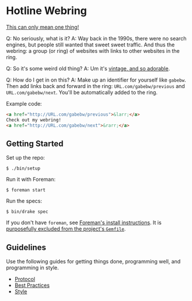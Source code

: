# Hotline Webring

[This can only mean one thing!][video]

[video]: https://www.youtube.com/watch?v=uxpDa-c-4Mc

Q: No seriously, what is it?
A: Way back in the 1990s, there were no search engines, but people still wanted
   that sweet sweet traffic. And thus the webring: a group (or ring) of websites
   with links to other websites in the ring.

Q: So it's some weird old thing?
A: Um it's [vintage, and so adorable](https://www.youtube.com/watch?v=kfLSjobM9bg).

Q: How do I get in on this?
A: Make up an identifier for yourself like `gabebw`. Then add links back and
   forward in the ring: `URL.com/gabebw/previous` and `URL.com/gabebw/next`.
   You'll be automatically added to the ring.

Example code:

```html
<a href="http://URL.com/gabebw/previous">&larr;</a>
Check out my webring!
<a href="http://URL.com/gabebw/next">&rarr;</a>
```

## Getting Started

Set up the repo:

    $ ./bin/setup

Run it with Foreman:

    $ foreman start

Run the specs:

    $ bin/drake spec

If you don't have `foreman`, see [Foreman's install instructions][foreman]. It
is [purposefully excluded from the project's `Gemfile`][exclude].

[foreman]: https://github.com/ddollar/foreman
[exclude]: https://github.com/ddollar/foreman/pull/437#issuecomment-41110407

## Guidelines

Use the following guides for getting things done, programming well, and
programming in style.

* [Protocol](http://github.com/thoughtbot/guides/blob/master/protocol)
* [Best Practices](http://github.com/thoughtbot/guides/blob/master/best-practices)
* [Style](http://github.com/thoughtbot/guides/blob/master/style)
